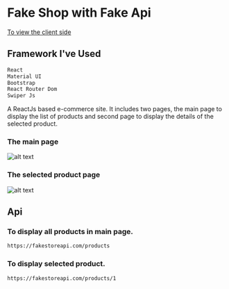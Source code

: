 # Fake Shop with Fake Api
[To view the client side](http://fakeshop.sahilimrose.com/)
## Framework I've Used

```sh
React
Material UI
Bootstrap
React Router Dom
Swiper Js
```
A ReactJs based e-commerce site. It includes two pages, the main page to display the list of products and second page to display the details of the selected product.
### The main page
![alt text](https://i.ibb.co/Y3fTCT8/Fake-Shop.png)
### The selected product page
![alt text](https://i.ibb.co/bm8ntJ3/Fake-Shop-2.png)

## Api
### To display all products in main page.
```sh
https://fakestoreapi.com/products
```
### To display selected product.
```sh
https://fakestoreapi.com/products/1
```
